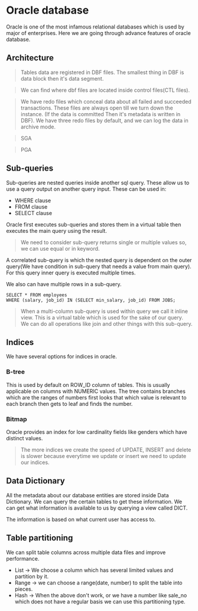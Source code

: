 # Oracle database

Oracle is one of the most infamous relational databases which is used by major of enterprises. Here we are going through
advance features of oracle database.

## Architecture

> Tables data are registered in DBF files. The smallest thing in DBF is data block then it's data segment.

> We can find where dbf files are located inside control files(CTL files).

> We have redo files which conceal data about all failed and succeeded transactions. These files are always open till we
> turn down the instance. (If the data is committed Then it's metadata is written in DBF). We have three redo files by
> default, and we can log the data in archive mode.

> SGA

> PGA

## Sub-queries

Sub-queries are nested queries inside another sql query. These allow us to use a query output on another query
input. These can be used in:

* WHERE clause
* FROM clause
* SELECT clause

Oracle first executes sub-queries and stores them in a virtual table then executes the main query using the result.

> We need to consider sub-query returns single or multiple values so, we can use equal or in keyword.

A correlated sub-query is which the nested query is dependent on the outer query(We have condition in sub-query that
needs a value from main query). For this query inner query is executed multiple times.

We also can have multiple rows in a sub-query.

```roomsql
SELECT * FROM employees
WHERE (salary, job_id) IN (SELECT min_salary, job_id) FROM JOBS;
```

> When a multi-column sub-query is used within query we call it inline view. This is a virtual table which is used for
> the sake of our query. We can do all operations like join and other things with this sub-query.

## Indices

We have several options for indices in oracle.

### B-tree

This is used by default on ROW_ID column of tables. This is usually applicable on columns with NUMERIC values. The tree
contains branches which are the ranges of numbers first looks that which value is relevant to each branch then gets to
leaf and finds the number.

### Bitmap

Oracle provides an index for low cardinality fields like genders which have distinct values.

> The more indices we create the speed of UPDATE, INSERT and delete is slower because everytime we update or insert we
> need to update our indices.

## Data Dictionary

All the metadata about our database entities are stored inside Data Dictionary. We can query the certain tables to get
these information. We can get what information is available to us by querying a view called DICT.

The information is based on what current user has access to.

## Table partitioning

We can split table columns across multiple data files and improve performance.

* List -> We choose a column which has several limited values and partition by it.
* Range -> we can choose a range(date, number) to split the table into pieces.
* Hash -> When the above don't work, or we have a number like sale_no which does not have a regular basis we can use
  this partitioning type.
